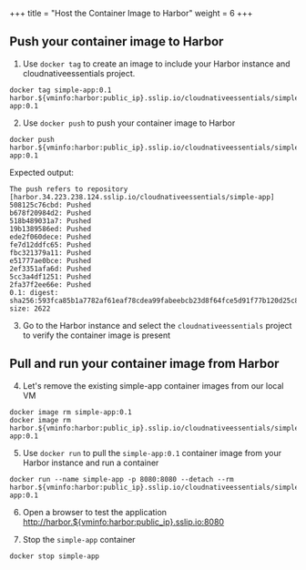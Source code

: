 +++
title = "Host the Container Image to Harbor"
weight = 6
+++

## Push your container image to Harbor

1. Use `docker tag` to create an image to include your Harbor instance and cloudnativeessentials project.

```ctr:harbor
docker tag simple-app:0.1 harbor.${vminfo:harbor:public_ip}.sslip.io/cloudnativeessentials/simple-app:0.1
```
2. Use `docker push` to push your container image to Harbor

```ctr:harbor
docker push harbor.${vminfo:harbor:public_ip}.sslip.io/cloudnativeessentials/simple-app:0.1
```

Expected output:
```shell
The push refers to repository [harbor.34.223.238.124.sslip.io/cloudnativeessentials/simple-app]
508125c76cbd: Pushed 
b678f20984d2: Pushed 
518b489031a7: Pushed 
19b1389586ed: Pushed 
ede2f060dece: Pushed 
fe7d12ddfc65: Pushed 
fbc321379a11: Pushed 
e51777ae0bce: Pushed 
2ef3351afa6d: Pushed 
5cc3a4df1251: Pushed 
2fa37f2ee66e: Pushed 
0.1: digest: sha256:593fca85b1a7782af61eaf78cdea99fabeebcb23d8f64fce5d91f77b120d25c8 size: 2622
```

3. Go to the Harbor instance and select the `cloudnativeessentials` project to verify the container image is present


## Pull and run your container image from Harbor

4. Let's remove the existing simple-app container images from our local VM

```ctr:harbor
docker image rm simple-app:0.1
docker image rm harbor.${vminfo:harbor:public_ip}.sslip.io/cloudnativeessentials/simple-app:0.1
```

5. Use `docker run` to pull the `simple-app:0.1` container image from your Harbor instance and run a container

```ctr:harbor
docker run --name simple-app -p 8080:8080 --detach --rm harbor.${vminfo:harbor:public_ip}.sslip.io/cloudnativeessentials/simple-app:0.1
```

6. Open a browser to test the application <a href="http://harbor.${vminfo:harbor:public_ip}.sslip.io:8080" target="_blank">http://harbor.${vminfo:harbor:public_ip}.sslip.io:8080</a>

7. Stop the `simple-app` container

```ctr:harbor
docker stop simple-app
```
